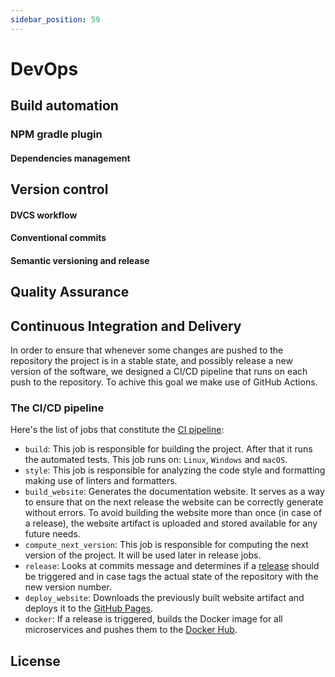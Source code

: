 ```yaml
---
sidebar_position: 59
---
```


# DevOps

## Build automation

### NPM gradle plugin

#### Dependencies management

## Version control

#### DVCS workflow

#### Conventional commits

#### Semantic versioning and release

## Quality Assurance

## Continuous Integration and Delivery

In order to ensure that whenever some changes are pushed to the repository the project is in a stable state, and possibly release a new version
of the software, we designed a CI/CD pipeline that runs on each push to the repository. To achive this goal we make use of GitHub Actions.

### The CI/CD pipeline

Here's the list of jobs that constitute the [CI pipeline](https://github.com/revue-org/revue/blob/main/.github/workflows/CI-CD.yml):

- `build`: This job is responsible for building the project. After that it runs the automated tests. 
This job runs on: `Linux`, `Windows` and `macOS`.
- `style`: This job is responsible for analyzing the code style and formatting making use of linters and formatters.
- `build_website`: Generates the documentation website. It serves as a way to ensure that on the next release the 
website can be correctly generate without errors. To avoid building the website more than once (in case of a release), 
the website artifact is uploaded and stored available for any future needs.
- `compute_next_version`: This job is responsible for computing the next version of the project. It will be used later in release jobs.
- `release`: Looks at commits message and determines if a [release](https://github.com/revue-org/revue/releases) should be triggered and in case tags the actual state of the repository with the new version number.
- `deploy_website`: Downloads the previously built website artifact and deploys it to the [GitHub Pages](https://revue-org.github.io/revue/).
- `docker`: If a release is triggered, builds the Docker image for all microservices and pushes them to the [Docker Hub](https://hub.docker.com/u/letsdothisshared).

## License
